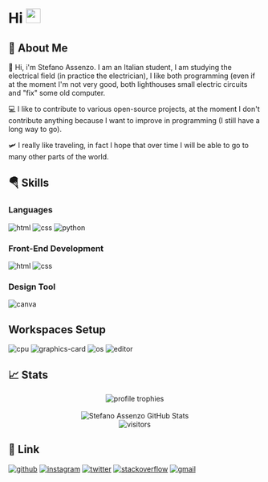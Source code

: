 # Hi <img src="https://media.giphy.com/media/hvRJCLFzcasrR4ia7z/giphy.gif" width="29px" height="29px">

## 🚀 About Me

👤 Hi, i'm Stefano Assenzo. I am an Italian student, I am studying the electrical field (in practice the electrician), I like both programming (even if at the moment I'm not very good, both lighthouses small electric circuits and "fix" some old computer.

💻 I like to contribute to various open-source projects, at the moment I don't contribute anything because I want to improve in programming (I still have a long way to go).

🛩️ I really like traveling, in fact I hope that over time I will be able to go to many other parts of the world.

## 🪂 Skills

### Languages

![html](https://img.shields.io/badge/HTML5-E34F26?style=for-the-badge&logo=html5&logoColor=white)
![css](https://img.shields.io/badge/CSS3-1572B6?style=for-the-badge&logo=css3&logoColor=white)
![python](https://img.shields.io/badge/Python-14354C?style=for-the-badge&logo=python&logoColor=white)

### Front-End Development

![html](https://img.shields.io/badge/HTML5-E34F26?style=for-the-badge&logo=html5&logoColor=white)
![css](https://img.shields.io/badge/CSS3-1572B6?style=for-the-badge&logo=css3&logoColor=white)

### Design Tool

![canva](https://img.shields.io/badge/Canva-%2300C4CC.svg?&style=for-the-badge&logo=Canva&logoColor=white)

## Workspaces Setup

![cpu](https://img.shields.io/badge/AMD-Ryzen_5_3600-ED1C24?style=for-the-badge&logo=amd&logoColor=white)
![graphics-card](https://img.shields.io/badge/AMD-Radeon_RX_6500XT-ED1C24?style=for-the-badge&logo=amd&logoColor=white)
![os](https://img.shields.io/badge/Windows-0078D6?style=for-the-badge&logo=windows&logoColor=white)
![editor](https://img.shields.io/badge/VS_Code-007ACC?style=for-the-badge&logo=Visual-Studio-Code&logoColor=white)

## 📈 Stats
<div align="center">
    <img src="https://github-profile-trophy.vercel.app/?username=assenzostefano&row=1&column=6&margin-h=8&theme=darkhub&count_private=true&margin-w=15&no-frame=true" alt="profile trophies" />
    <br />
    <br />
    <img src="https://github-readme-stats.vercel.app/api?username=assenzostefano&show_icons=true&hide_border=true" alt="Stefano Assenzo GitHub Stats">
    <br />
    <img src="https://visitor-badge.laobi.icu/badge?page_id=assenzostefano.assenzostefano" alt="visitors">
</div>

## 🔗 Link

[![github](https://img.shields.io/badge/GitHub-000000?style=for-the-badge&logo=GitHub&logoColor=white)](https://github.com/assenzostefano)
[![instagram](https://img.shields.io/badge/Instagram-E4405F?style=for-the-badge&logo=instagram&logoColor=white)](https://www.instagram.com/assenzo.stefano)
[![twitter](https://img.shields.io/badge/Twitter-E4405F?style=for-the-badge&logo=twitter&logoColor=white)](https://twitter.com/Stef58_)
[![stackoverflow](https://img.shields.io/badge/StackOverFlow-E4405F?style=for-the-badge&logo=stackoverflow&logoColor=white)](https://stackoverflow.com/users/19627491/asso)
[![gmail](https://img.shields.io/badge/Gmail-D14836?style=for-the-badge&logo=Gmail&logoColor=white)](mailto:stef58a@gmail.com)
